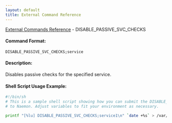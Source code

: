 ```yaml
---
layout: default
title: External Command Reference
---
```


<!--
************************************************
* AUTO GENERATED PAGE - USE ./update SCRIPT
************************************************
-->

<span class="glyphicon glyphicon-arrow-up"></span><a href="index.html"> External Commands Reference</a> - DISABLE_PASSIVE_SVC_CHECKS<br>


#### Command Format:

`DISABLE_PASSIVE_SVC_CHECKS;service`

#### Description:

Disables passive checks for the specified service.

#### Shell Script Usage Example:

```sh
#!/bin/sh
# This is a sample shell script showing how you can submit the DISABLE_PASSIVE_SVC_CHECKS command
# to Naemon. Adjust variables to fit your environment as necessary.

printf "[%lu] DISABLE_PASSIVE_SVC_CHECKS;service1\n" `date +%s` > /var/lib/naemon/naemon.cmd
```



